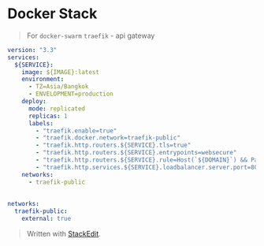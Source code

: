 # Docker Stack
> For `docker-swarm`
> `traefik` - api gateway

```yaml
version: "3.3"
services:
  ${SERVICE}:
    image: ${IMAGE}:latest
    environment:
      - TZ=Asia/Bangkok
      - ENVELOPMENT=production
    deploy:
      mode: replicated
      replicas: 1      
      labels:
        - "traefik.enable=true"
        - "traefik.docker.network=traefik-public"
        - "traefik.http.routers.${SERVICE}.tls=true"
        - "traefik.http.routers.${SERVICE}.entrypoints=websecure"
        - "traefik.http.routers.${SERVICE}.rule=Host(`${DOMAIN}`) && PathPrefix(`${PREFIX}`)"
        - "traefik.http.services.${SERVICE}.loadbalancer.server.port=80"
    networks:
      - traefik-public
 
    
networks:
  traefik-public:
    external: true
```


> Written with [StackEdit](https://stackedit.io/).
<!--stackedit_data:
eyJoaXN0b3J5IjpbNDUzMzA3NzY1LC0zMTEzNTQyMzFdfQ==
-->